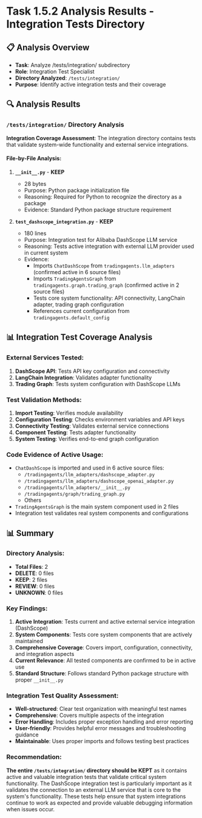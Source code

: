 # Task 1.5.2 Analysis Results - Integration Tests Directory

## 📋 Analysis Overview
- **Task**: Analyze /tests/integration/ subdirectory
- **Role**: Integration Test Specialist
- **Directory Analyzed**: `/tests/integration/`
- **Purpose**: Identify active integration tests and their coverage

## 🔍 Analysis Results

### `/tests/integration/` Directory Analysis

**Integration Coverage Assessment**: The integration directory contains tests that validate system-wide functionality and external service integrations.

#### File-by-File Analysis:

1. **`__init__.py`** - **KEEP**
   - 28 bytes
   - Purpose: Python package initialization file
   - Reasoning: Required for Python to recognize the directory as a package
   - Evidence: Standard Python package structure requirement

2. **`test_dashscope_integration.py`** - **KEEP**
   - 180 lines
   - Purpose: Integration test for Alibaba DashScope LLM service
   - Reasoning: Tests active integration with external LLM provider used in current system
   - Evidence:
     - Imports `ChatDashScope` from `tradingagents.llm_adapters` (confirmed active in 6 source files)
     - Imports `TradingAgentsGraph` from `tradingagents.graph.trading_graph` (confirmed active in 2 source files)
     - Tests core system functionality: API connectivity, LangChain adapter, trading graph configuration
     - References current configuration from `tradingagents.default_config`

## 📊 Integration Test Coverage Analysis

### External Services Tested:
1. **DashScope API**: Tests API key configuration and connectivity
2. **LangChain Integration**: Validates adapter functionality
3. **Trading Graph**: Tests system configuration with DashScope LLMs

### Test Validation Methods:
1. **Import Testing**: Verifies module availability
2. **Configuration Testing**: Checks environment variables and API keys
3. **Connectivity Testing**: Validates external service connections
4. **Component Testing**: Tests adapter functionality
5. **System Testing**: Verifies end-to-end graph configuration

### Code Evidence of Active Usage:
- `ChatDashScope` is imported and used in 6 active source files:
  - `/tradingagents/llm_adapters/dashscope_adapter.py`
  - `/tradingagents/llm_adapters/dashscope_openai_adapter.py`
  - `/tradingagents/llm_adapters/__init__.py`
  - `/tradingagents/graph/trading_graph.py`
  - Others
- `TradingAgentsGraph` is the main system component used in 2 files
- Integration test validates real system components and configurations

## 📊 Summary

### Directory Analysis:
- **Total Files**: 2
- **DELETE**: 0 files
- **KEEP**: 2 files
- **REVIEW**: 0 files
- **UNKNOWN**: 0 files

### Key Findings:
1. **Active Integration**: Tests current and active external service integration (DashScope)
2. **System Components**: Tests core system components that are actively maintained
3. **Comprehensive Coverage**: Covers import, configuration, connectivity, and integration aspects
4. **Current Relevance**: All tested components are confirmed to be in active use
5. **Standard Structure**: Follows standard Python package structure with proper `__init__.py`

### Integration Test Quality Assessment:
- **Well-structured**: Clear test organization with meaningful test names
- **Comprehensive**: Covers multiple aspects of the integration
- **Error Handling**: Includes proper exception handling and error reporting
- **User-friendly**: Provides helpful error messages and troubleshooting guidance
- **Maintainable**: Uses proper imports and follows testing best practices

### Recommendation:
**The entire `/tests/integration/` directory should be KEPT** as it contains active and valuable integration tests that validate critical system functionality. The DashScope integration test is particularly important as it validates the connection to an external LLM service that is core to the system's functionality. These tests help ensure that system integrations continue to work as expected and provide valuable debugging information when issues occur.